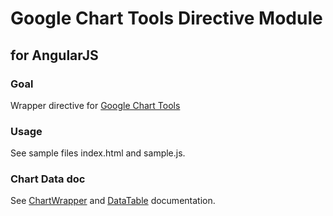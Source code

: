 Google Chart Tools Directive Module
============================
for AngularJS
-------------

### Goal

Wrapper directive for [Google Chart Tools](https://google-developers.appspot.com/chart/)

### Usage

See sample files index.html and sample.js.

### Chart Data doc

See [ChartWrapper](https://google-developers.appspot.com/chart/interactive/docs/reference#chartwrapperobject) and [DataTable](https://google-developers.appspot.com/chart/interactive/docs/reference#DataTable) documentation.
